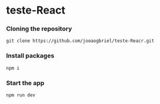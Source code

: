 # teste-React

### Cloning the repository

```shell
git clone https://github.com/jooaogbriel/teste-Reacr.git
```
### Install packages

```shell
npm i
```
### Start the app

```shell
npm run dev
```
